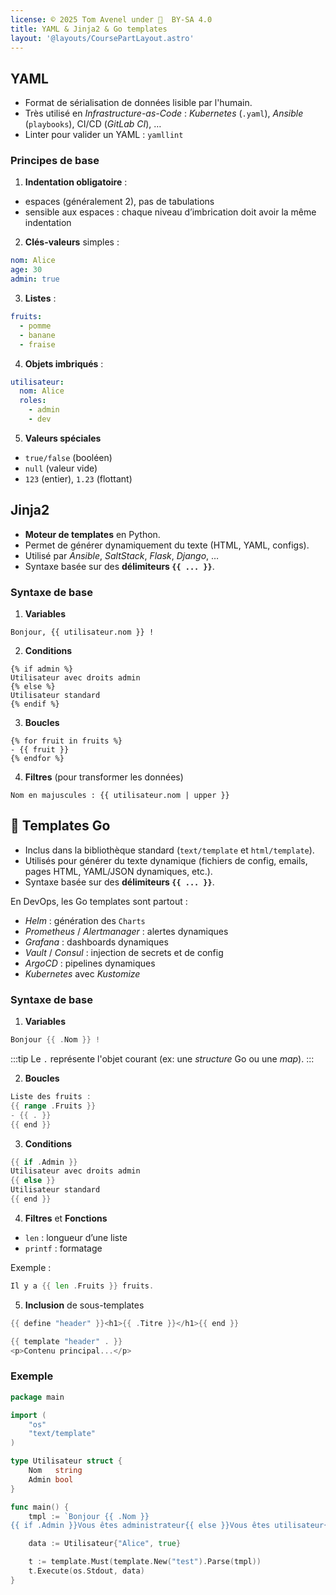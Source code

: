 ```yaml
---
license: © 2025 Tom Avenel under 󰵫  BY-SA 4.0
title: YAML & Jinja2 & Go templates
layout: '@layouts/CoursePartLayout.astro'
---
```


## YAML

- Format de sérialisation de données lisible par l'humain.
- Très utilisé en _Infrastructure-as-Code_ : _Kubernetes_ (`.yaml`), _Ansible_ (`playbooks`), CI/CD (_GitLab CI_), …
- Linter pour valider un YAML : `yamllint`

### Principes de base

1. **Indentation obligatoire** :
  - espaces (généralement 2), pas de tabulations
  - sensible aux espaces : chaque niveau d’imbrication doit avoir la même indentation

2. **Clés-valeurs** simples :

```yaml
nom: Alice
age: 30
admin: true
```

3. **Listes** :

```yaml
fruits:
  - pomme
  - banane
  - fraise
```

4. **Objets imbriqués** :

```yaml
utilisateur:
  nom: Alice
  roles:
    - admin
    - dev
```

5. **Valeurs spéciales**

* `true/false` (booléen)
* `null` (valeur vide)
* `123` (entier), `1.23` (flottant)

## Jinja2

- **Moteur de templates** en Python.
- Permet de générer dynamiquement du texte (HTML, YAML, configs).
- Utilisé par _Ansible_, _SaltStack_, _Flask_, _Django_, …
- Syntaxe basée sur des **délimiteurs `{{ ... }}`**.

### Syntaxe de base

1. **Variables**

```jinja
Bonjour, {{ utilisateur.nom }} !
```

2. **Conditions**

```jinja
{% if admin %}
Utilisateur avec droits admin
{% else %}
Utilisateur standard
{% endif %}
```

3. **Boucles**

```jinja
{% for fruit in fruits %}
- {{ fruit }}
{% endfor %}
```

4. **Filtres** (pour transformer les données)

```jinja
Nom en majuscules : {{ utilisateur.nom | upper }}
```

## 🐹 Templates Go

- Inclus dans la bibliothèque standard (`text/template` et `html/template`).
- Utilisés pour générer du texte dynamique (fichiers de config, emails, pages HTML, YAML/JSON dynamiques, etc.).
- Syntaxe basée sur des **délimiteurs `{{ ... }}`**.

En DevOps, les Go templates sont partout :

- _Helm_ : génération des `Charts`
- _Prometheus_ / _Alertmanager_ : alertes dynamiques
- _Grafana_ : dashboards dynamiques
- _Vault_ / _Consul_ : injection de secrets et de config
- _ArgoCD_ : pipelines dynamiques
- _Kubernetes_ avec _Kustomize_

### Syntaxe de base

1. **Variables**

```go
Bonjour {{ .Nom }} !
```

:::tip
Le `.` représente l'objet courant (ex: une _structure_ Go ou une _map_).
:::

2. **Boucles**

```go
Liste des fruits :
{{ range .Fruits }}
- {{ . }}
{{ end }}
```

3. **Conditions**

```go
{{ if .Admin }}
Utilisateur avec droits admin
{{ else }}
Utilisateur standard
{{ end }}
```

4. **Filtres** et **Fonctions**

- `len` : longueur d’une liste
- `printf` : formatage

Exemple :

```go
Il y a {{ len .Fruits }} fruits.
```

5. **Inclusion** de sous-templates

```go
{{ define "header" }}<h1>{{ .Titre }}</h1>{{ end }}

{{ template "header" . }}
<p>Contenu principal...</p>
```

### Exemple

```go
package main

import (
    "os"
    "text/template"
)

type Utilisateur struct {
    Nom   string
    Admin bool
}

func main() {
    tmpl := `Bonjour {{ .Nom }}
{{ if .Admin }}Vous êtes administrateur{{ else }}Vous êtes utilisateur{{ end }}`

    data := Utilisateur{"Alice", true}

    t := template.Must(template.New("test").Parse(tmpl))
    t.Execute(os.Stdout, data)
}
```

